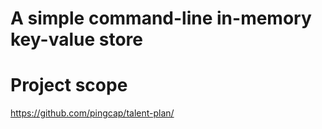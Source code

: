 # A simple command-line in-memory key-value store

# Project scope
https://github.com/pingcap/talent-plan/


